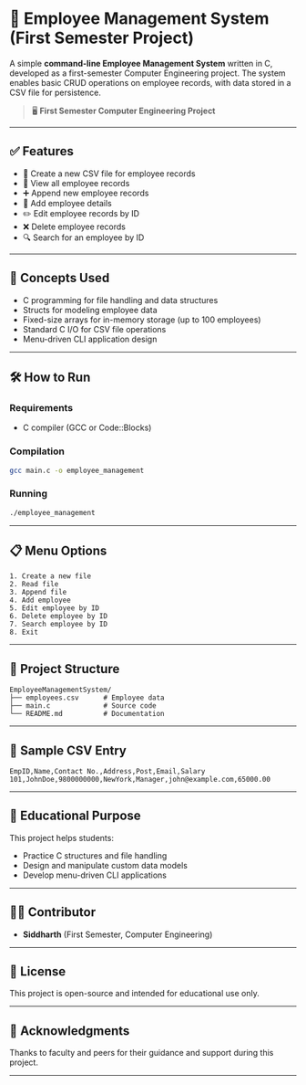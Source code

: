 # 📁 Employee Management System (First Semester Project)

A simple **command-line Employee Management System** written in C, developed as a first-semester Computer Engineering project. The system enables basic CRUD operations on employee records, with data stored in a CSV file for persistence.

> 🖥️ **First Semester Computer Engineering Project**

---

## ✅ Features

- 📄 Create a new CSV file for employee records
- 👀 View all employee records
- ➕ Append new employee records
- 📝 Add employee details
- ✏️ Edit employee records by ID
- ❌ Delete employee records
- 🔍 Search for an employee by ID

---

## 🧠 Concepts Used

- C programming for file handling and data structures
- Structs for modeling employee data
- Fixed-size arrays for in-memory storage (up to 100 employees)
- Standard C I/O for CSV file operations
- Menu-driven CLI application design

---

## 🛠️ How to Run

### Requirements

- C compiler (GCC or Code::Blocks)

### Compilation

```bash
gcc main.c -o employee_management
```

### Running

```bash
./employee_management
```

---

## 📋 Menu Options

```
1. Create a new file
2. Read file
3. Append file
4. Add employee
5. Edit employee by ID
6. Delete employee by ID
7. Search employee by ID
8. Exit
```

---

## 📂 Project Structure

```
EmployeeManagementSystem/
├── employees.csv      # Employee data
├── main.c             # Source code
└── README.md          # Documentation
```

---

## 📝 Sample CSV Entry

```
EmpID,Name,Contact No.,Address,Post,Email,Salary
101,JohnDoe,9800000000,NewYork,Manager,john@example.com,65000.00
```

---

## 🎯 Educational Purpose

This project helps students:

- Practice C structures and file handling
- Design and manipulate custom data models
- Develop menu-driven CLI applications

---

## 👨‍💻 Contributor

- **Siddharth** (First Semester, Computer Engineering)

---

## 📜 License

This project is open-source and intended for educational use only.

---

## 🙏 Acknowledgments

Thanks to faculty and peers for their guidance and support during this project.

---
